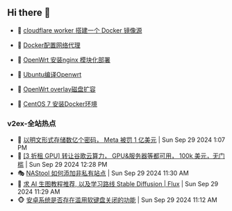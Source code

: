 ## Hi there 👋

<!--
**dkyg666/dkyg666** is a ✨ _special_ ✨ repository because its `README.md` (this file) appears on your GitHub profile.

Here are some ideas to get you started:

- 🔭 I’m currently working on ...
- 🌱 I’m currently learning ...
- 👯 I’m looking to collaborate on ...
- 🤔 I’m looking for help with ...
- 💬 Ask me about ...
- 📫 How to reach me: ...
- 😄 Pronouns: ...
- ⚡ Fun fact: ...
-->

<!-- BLOG-POST-LIST:START -->
- 🦩 [cloudflare worker 搭建一个 Docker 镜像源](http://blog.1996099.xyz/archives/cloudflare-worker-da-jian-yi-ge-docker-jing-xiang-zhan) 

- 🚦 [Docker配置网络代理](http://blog.1996099.xyz/archives/dockerpei-zhi-wang-luo-dai-li) 

- 🫶 [OpenWrt 安装nginx 模块化部署](http://blog.1996099.xyz/archives/openwrt-an-zhuang-nginx-mo-kuai-hua-bu-shu) 

- 🦄 [Ubuntu编译Openwrt](http://blog.1996099.xyz/archives/ubuntuzi-bian-yi-openwrt) 

- 🐻 [OpenWrt overlay磁盘扩容](http://blog.1996099.xyz/archives/openwrt-overlay) 

- 🤖 [CentOS 7 安装Docker环境](http://blog.1996099.xyz/archives/centos-docker) 
<!-- BLOG-POST-LIST:END -->

### v2ex-全站热点
<!-- v2ex:START -->
- 🥸 [以明文形式存储数亿个密码， Meta 被罚 1 亿美元](https://www.v2ex.com/t/1076926#reply1) | Sun Sep 29 2024 1:07 PM
- 🤗 [[3 折租 GPU] 转让谷歌云算力， GPU&amp;服务器等都可用， 100k 美元，无门槛](https://www.v2ex.com/t/1076916#reply0) | Sun Sep 29 2024 12:28 PM
- 🎭 [NAStool 如何添加非私有站点](https://www.v2ex.com/t/1076912#reply2) | Sun Sep 29 2024 11:30 AM
- 🥷 [求 AI 生图教程推荐, 以及学习路线 Stable Diffusion | Flux](https://www.v2ex.com/t/1076911#reply3) | Sun Sep 29 2024 11:29 AM
- 🐵 [安卓系统是否存在滥用软键盘关闭的功能](https://www.v2ex.com/t/1076906#reply2) | Sun Sep 29 2024 11:12 AM<!-- v2ex:END -->

